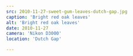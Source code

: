 ```yaml
---
src: 2010-11-27-sweet-gum-leaves-dutch-gap.jpg
caption: 'Bright red oak leaves'
alt: 'Bright red oak leaves'
date: 2010-11-27
camera: 'Nikon D3000'
location: 'Dutch Gap'

---
```

